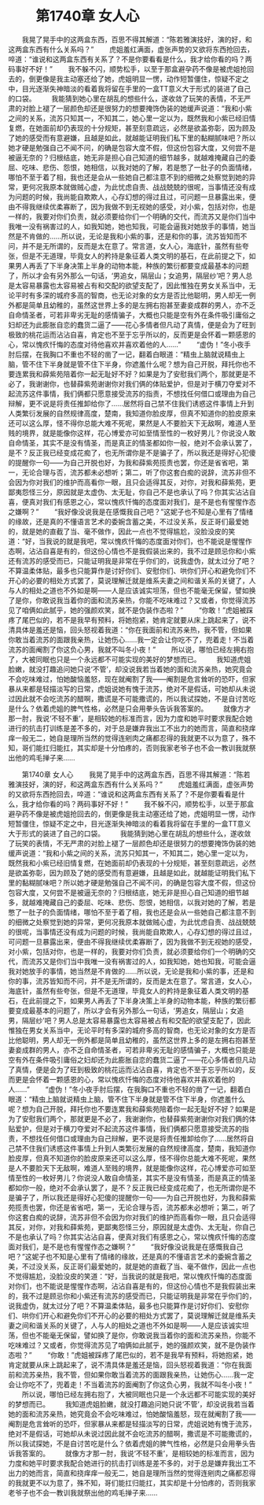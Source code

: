 # 　　第1740章 女人心
　　我晃了晃手中的这两盒东西，百思不得其解道：“陈若雅演技好，演的好，和这两盒东西有什么关系吗？”
　　虎姐羞红满面，虚张声势的又欲将东西抢回去，啐道：“谁说和这两盒东西有关系了？不是你要看看是什么，我才给你看的吗？两码事好不好！”
　　我不躲不闪，顺势松手，以至于那盒避孕药不像是被虎姐抢回去的，倒更像是我主动塞还给了她，虎姐明显一愣，动作短暂僵住，惊疑不定之中，目光逐渐失神暗淡的看着我将留在手里的一盒TT意义大于形式的装进了自己的口袋。
　　我能猜到她心里在胡乱的想些什么，遂收敛了玩笑的表情，不无严肃的对脸上褪了一层颜色却还是很努力的想要掩饰伪装的她缓声说道：“我和小紫之间的关系，流苏只知其一，不知其二，她心里一定以为，既然我和小紫已经旧情复燃，在她面前却仍表现的十分规矩，甚至刻意疏远，必然是欲盖弥彰，因为顾及了她的感受而有意避嫌，且越是如此，就越能证明我们私下里的黏糊腻味吧？所以她才硬是勉强自己不闻不问，的确是包容大度不假，但这份包容大度，又何尝不是被逼无奈的？归根结底，她无非是担心自己知道的细节越多，就越难掩藏自己的委屈、吃味、悲伤、怨恨，她相信，以我对她的了解，若是憋了一肚子的负面情绪，哪怕不至于着了相，我也还是会从一些她自己都注意不到的细微之处察觉到她的异常，更何况我原本就做贼心虚，为此忧虑自责、战战兢兢的很呢，当事情还没有成为问题的时候，我尚能自欺欺人，心存幻想的得过且过，可问题一旦暴露出来，便由不得我继续优柔寡断了，因为我做不到无视她的感受，对小紫，包括对你，也是一样的，我要对你们负责，就必须要给你们一个明确的交代，而流苏又是你们当中我唯一没有祸害过的人，如我知她，她也知我，可能会逼我对她放手的事情，她当然是不肯做的……所以说，无论是我和小紫的事，还是和你的事，流苏皆知而不问，并不是无所谓的，反而是太在意了。常言道，女人心，海底针，虽然有些夸张，但是不无道理，毕竟女人的矜持是象征着人类文明的基石，在此前提之下，如果男人再丢了下半身决策上半身的动物本能，种族的繁衍都要变成最基本的问题了，所以才会有另外那么一句话，‘男追女，隔层山；女追男，隔层纱’吧？男人总是太容易暴露也太容易被占有和交配的欲望支配了，因此惟独在男女关系当中，无论平时有多深的城府多高的智商，也无论对象的女方是否比他聪明，男人却无一例外都是简单且幼稚的，虽然这世界上多的是左拥右抱甚至妻妾成群的男人，亦不乏自命情圣者，可若非卑劣无耻的感情骗子，大概也只能是空有外在条件吸引庸俗之妇却还为此膨胀自恋的蠢货二逼了——花心多情者但凡动了真情，便是会为了旺到极致的桃花运而沾沾自喜，肯定也不至于忘乎所以的，反而更是会怀着一颗感恩的心，常以愧疚忏悔的态度对待他喜欢并喜欢着他的人……”
　　“虚伪！”冬小夜手肘后摆，在我胸口不重也不轻的凿了一记，翻着白眼道：“精虫上脑就说精虫上脑，管不住下半身就是管不住下半身，你遮羞什么呢？想为自己开脱，拜托你也不要连累我和薛紫苑陪着你一起无耻好不好？如果是为了安慰我们两个，那就更是不必了，我谢谢你，也替薛紫苑谢谢你对我们俩的体贴爱护，但是对于横刀夺爱对不起流苏这件事情，我们俩都只愿意接受流苏的指责，不想找任何借口或理由为自己辩解，更不说是将责任推卸给你了……居然将自己禁不住我们诱惑这件事情上升到人类繁衍发展的自然规律高度，楚南，我知道你脸皮厚，但真不知道你的脸皮原来还可以这么厚，怪不得你总能大难不死呢，果然是人不要脸天下无敌啊，难道人至贱的境界，就是能像你这样，花心博爱亦可如至情至性的一枚好男儿？你说没人敢自命情圣，其实不是没有情圣，而是真正的情圣都如你一般，绝对不会承认罢了，是不？反正我已经变成花痴了，也无所谓你是不是骗子了，所以我还是得好心犯傻的提醒你一句——为自己开脱也好，为我和薛紫苑揽责也罢，你还是省省吧，第一，无论合理与否，流苏都未必想听；第二，听了你这套白痴的说辞，流苏非但不会因为你对我们的维护而高看你一眼，且只会适得其反，对你，对我和薛紫苑，更鄙夷怨怪三分，原因就是太虚伪、太无耻，你自己不是也承认了吗？你其实沾沾自喜，便真对我们有感恩之心，常以愧疚忏悔的态度面对我们，是不是也有惺惺作态之嫌啊？”
　　“我好像没说我是在感慨我自己吧？”这妮子也不知是心里有了情绪的缘故，还是真的不懂语言艺术的委婉含蓄之美，不过没关系，反正哥们最爱她的，就是她的直截了当、毫不做作，因此一点也不觉得尴尬，没脸没皮的笑道：“好，当我说的就是我吧，常以愧疚忏悔的态度面对你们，也不能说是惺惺作态啊，沾沾自喜是有的，但这份心情也不是我假装出来的，我不过是顾忌你和小紫还有流苏的感受而已，只能证明我是非常在乎你们的，说我虚伪，就太过分了吧？不算温柔体贴，最多也只能算作是讨好你们、安慰你们、哄你们开心和避免你们不开心的必要的相处方式罢了，莫说理解迁就是维系夫妻之间和谐关系的关键了，人与人的相处之道也不外如是啊——人是应该诚实坦荡，但也不能毫无保留，譬如换了是你，你敢说我当着你的面和流苏亲热，你能不吃味难过？又或者，你觉得流苏见了咱俩如此腻乎，她的强颜欢笑，就不是伪装作态啦？”
　　“你敢！”虎姐被踩疼了尾巴似的，若不是我早有预料，将她抱紧，她肯定就要从床上跳起来了，说不清具体是羞还是恼，回头怒视着我道：“你在我面前和流苏亲热，我不管，但如果你敢当着流苏的面跟我亲热，让她伤心……我一定会让你吃不了，兜着走！不当着流苏的面阉割了你这负心男，我就不叫冬小夜！”
　　所以说，哪怕已经左拥右抱了，大被同眠也只是一个永远都不可能实现的美好的梦想而已。
　　我知道虎姐脸嫩，就没打趣追问她只说‘不管’，却没说我若当着她的面和流苏亲热，她究竟会不会吃味难过，怕她酸恼羞怒，现在就阉割了我——阉割是危言耸听的恐吓，但家暴从来都是轻描淡写的日常，虎姐说她有愧于流苏，绝对不是假话，可她却从未说过因此就不会吃流苏的醋啊，撒谎是不可能撒谎的，所以我试探她，不是自讨苦吃是什么？依着虎姐的脾气性格，必然是只会用拳头告诉我答案的。
　　就像方才那一肘，我说‘不轻不重’，是相较她的标准而言，因为力度和她平时要求我配合她进行的抗击打训练是差不多的，对于总是嫌弃我出工不出力的她而言，简直和挠痒痒一般无二，她自是理所当然的觉得连剜肉之痛都忍得的我就更不以为意了，殊不知，哥们能扛归能扛，其实却是十分怕疼的，否则我家老爷子也不会一教训我就祭出他的鸡毛掸子来……

　　第1740章 女人心
　　我晃了晃手中的这两盒东西，百思不得其解道：“陈若雅演技好，演的好，和这两盒东西有什么关系吗？”
　　虎姐羞红满面，虚张声势的又欲将东西抢回去，啐道：“谁说和这两盒东西有关系了？不是你要看看是什么，我才给你看的吗？两码事好不好！”
　　我不躲不闪，顺势松手，以至于那盒避孕药不像是被虎姐抢回去的，倒更像是我主动塞还给了她，虎姐明显一愣，动作短暂僵住，惊疑不定之中，目光逐渐失神暗淡的看着我将留在手里的一盒TT意义大于形式的装进了自己的口袋。
　　我能猜到她心里在胡乱的想些什么，遂收敛了玩笑的表情，不无严肃的对脸上褪了一层颜色却还是很努力的想要掩饰伪装的她缓声说道：“我和小紫之间的关系，流苏只知其一，不知其二，她心里一定以为，既然我和小紫已经旧情复燃，在她面前却仍表现的十分规矩，甚至刻意疏远，必然是欲盖弥彰，因为顾及了她的感受而有意避嫌，且越是如此，就越能证明我们私下里的黏糊腻味吧？所以她才硬是勉强自己不闻不问，的确是包容大度不假，但这份包容大度，又何尝不是被逼无奈的？归根结底，她无非是担心自己知道的细节越多，就越难掩藏自己的委屈、吃味、悲伤、怨恨，她相信，以我对她的了解，若是憋了一肚子的负面情绪，哪怕不至于着了相，我也还是会从一些她自己都注意不到的细微之处察觉到她的异常，更何况我原本就做贼心虚，为此忧虑自责、战战兢兢的很呢，当事情还没有成为问题的时候，我尚能自欺欺人，心存幻想的得过且过，可问题一旦暴露出来，便由不得我继续优柔寡断了，因为我做不到无视她的感受，对小紫，包括对你，也是一样的，我要对你们负责，就必须要给你们一个明确的交代，而流苏又是你们当中我唯一没有祸害过的人，如我知她，她也知我，可能会逼我对她放手的事情，她当然是不肯做的……所以说，无论是我和小紫的事，还是和你的事，流苏皆知而不问，并不是无所谓的，反而是太在意了。常言道，女人心，海底针，虽然有些夸张，但是不无道理，毕竟女人的矜持是象征着人类文明的基石，在此前提之下，如果男人再丢了下半身决策上半身的动物本能，种族的繁衍都要变成最基本的问题了，所以才会有另外那么一句话，‘男追女，隔层山；女追男，隔层纱’吧？男人总是太容易暴露也太容易被占有和交配的欲望支配了，因此惟独在男女关系当中，无论平时有多深的城府多高的智商，也无论对象的女方是否比他聪明，男人却无一例外都是简单且幼稚的，虽然这世界上多的是左拥右抱甚至妻妾成群的男人，亦不乏自命情圣者，可若非卑劣无耻的感情骗子，大概也只能是空有外在条件吸引庸俗之妇却还为此膨胀自恋的蠢货二逼了——花心多情者但凡动了真情，便是会为了旺到极致的桃花运而沾沾自喜，肯定也不至于忘乎所以的，反而更是会怀着一颗感恩的心，常以愧疚忏悔的态度对待他喜欢并喜欢着他的人……”
　　“虚伪！”冬小夜手肘后摆，在我胸口不重也不轻的凿了一记，翻着白眼道：“精虫上脑就说精虫上脑，管不住下半身就是管不住下半身，你遮羞什么呢？想为自己开脱，拜托你也不要连累我和薛紫苑陪着你一起无耻好不好？如果是为了安慰我们两个，那就更是不必了，我谢谢你，也替薛紫苑谢谢你对我们俩的体贴爱护，但是对于横刀夺爱对不起流苏这件事情，我们俩都只愿意接受流苏的指责，不想找任何借口或理由为自己辩解，更不说是将责任推卸给你了……居然将自己禁不住我们诱惑这件事情上升到人类繁衍发展的自然规律高度，楚南，我知道你脸皮厚，但真不知道你的脸皮原来还可以这么厚，怪不得你总能大难不死呢，果然是人不要脸天下无敌啊，难道人至贱的境界，就是能像你这样，花心博爱亦可如至情至性的一枚好男儿？你说没人敢自命情圣，其实不是没有情圣，而是真正的情圣都如你一般，绝对不会承认罢了，是不？反正我已经变成花痴了，也无所谓你是不是骗子了，所以我还是得好心犯傻的提醒你一句——为自己开脱也好，为我和薛紫苑揽责也罢，你还是省省吧，第一，无论合理与否，流苏都未必想听；第二，听了你这套白痴的说辞，流苏非但不会因为你对我们的维护而高看你一眼，且只会适得其反，对你，对我和薛紫苑，更鄙夷怨怪三分，原因就是太虚伪、太无耻，你自己不是也承认了吗？你其实沾沾自喜，便真对我们有感恩之心，常以愧疚忏悔的态度面对我们，是不是也有惺惺作态之嫌啊？”
　　“我好像没说我是在感慨我自己吧？”这妮子也不知是心里有了情绪的缘故，还是真的不懂语言艺术的委婉含蓄之美，不过没关系，反正哥们最爱她的，就是她的直截了当、毫不做作，因此一点也不觉得尴尬，没脸没皮的笑道：“好，当我说的就是我吧，常以愧疚忏悔的态度面对你们，也不能说是惺惺作态啊，沾沾自喜是有的，但这份心情也不是我假装出来的，我不过是顾忌你和小紫还有流苏的感受而已，只能证明我是非常在乎你们的，说我虚伪，就太过分了吧？不算温柔体贴，最多也只能算作是讨好你们、安慰你们、哄你们开心和避免你们不开心的必要的相处方式罢了，莫说理解迁就是维系夫妻之间和谐关系的关键了，人与人的相处之道也不外如是啊——人是应该诚实坦荡，但也不能毫无保留，譬如换了是你，你敢说我当着你的面和流苏亲热，你能不吃味难过？又或者，你觉得流苏见了咱俩如此腻乎，她的强颜欢笑，就不是伪装作态啦？”
　　“你敢！”虎姐被踩疼了尾巴似的，若不是我早有预料，将她抱紧，她肯定就要从床上跳起来了，说不清具体是羞还是恼，回头怒视着我道：“你在我面前和流苏亲热，我不管，但如果你敢当着流苏的面跟我亲热，让她伤心……我一定会让你吃不了，兜着走！不当着流苏的面阉割了你这负心男，我就不叫冬小夜！”
　　所以说，哪怕已经左拥右抱了，大被同眠也只是一个永远都不可能实现的美好的梦想而已。
　　我知道虎姐脸嫩，就没打趣追问她只说‘不管’，却没说我若当着她的面和流苏亲热，她究竟会不会吃味难过，怕她酸恼羞怒，现在就阉割了我——阉割是危言耸听的恐吓，但家暴从来都是轻描淡写的日常，虎姐说她有愧于流苏，绝对不是假话，可她却从未说过因此就不会吃流苏的醋啊，撒谎是不可能撒谎的，所以我试探她，不是自讨苦吃是什么？依着虎姐的脾气性格，必然是只会用拳头告诉我答案的。
　　就像方才那一肘，我说‘不轻不重’，是相较她的标准而言，因为力度和她平时要求我配合她进行的抗击打训练是差不多的，对于总是嫌弃我出工不出力的她而言，简直和挠痒痒一般无二，她自是理所当然的觉得连剜肉之痛都忍得的我就更不以为意了，殊不知，哥们能扛归能扛，其实却是十分怕疼的，否则我家老爷子也不会一教训我就祭出他的鸡毛掸子来……
